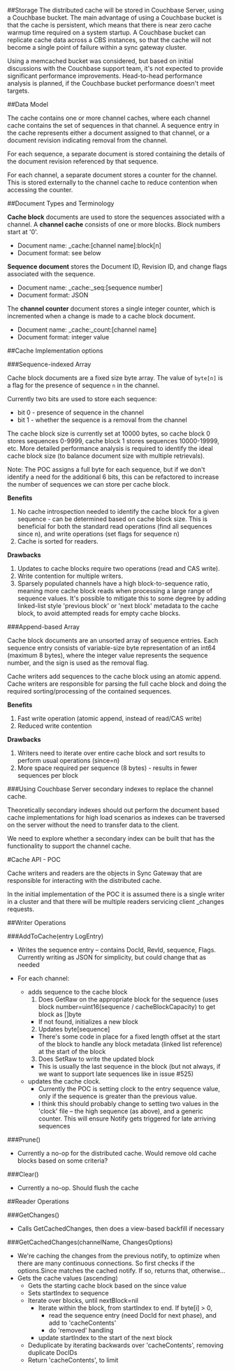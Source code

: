 
##Storage
The distributed cache will be stored in Couchbase Server, using a Couchbase bucket.  The main advantage of using a Couchbase bucket is that the cache is persistent, which means that there is near zero cache warmup time required on a system startup. A Couchbase bucket can replicate cache data across a CBS instances, so that the cache will not become a single point of failure within a sync gateway cluster.

Using a memcached bucket was considered, but based on initial discussions with the Couchbase support team, it's not expected to provide significant performance improvements. Head-to-head performance analysis is planned, if the Couchbase bucket performance doesn't meet targets.

##Data Model

The cache contains one or more channel caches, where each channel cache contains the set of sequences in that channel. A sequence entry in the cache represents either a document assigned to that channel, or a document revision indicating removal from the channel.

For each sequence, a separate document is stored containing the details of the document revision referenced by that sequence.

For each channel, a separate document stores a counter for the channel.  This is stored externally to the channel cache to reduce contention when accessing the counter.



##Document Types and Terminology

**Cache block** documents are used to store the sequences associated with a channel.  A **channel cache** consists of one or more blocks. Block numbers start at '0'. 

 * Document name: _cache:[channel name]:block[n]
 * Document format: see below

**Sequence document** stores the Document ID, Revision ID, and change flags associated with the sequence. 

 * Document name: _cache:\_seq:[sequence number]
 * Document format: JSON

The **channel counter** document stores a single integer counter, which is incremented when a change is made to a cache block document.

 * Document name: _cache:\_count:[channel name]
 * Document format: integer value

##Cache Implementation options

###Sequence-indexed Array

Cache block documents are a fixed size byte array.  The value of `byte[n]` is a flag for the presence of sequence `n` in the channel.  

Currently two bits are used to store each sequence:
 * bit 0 - presence of sequence in the channel
 * bit 1 - whether the sequence is a removal from the channel

The cache block size is currently set at 10000 bytes, so cache block 0 stores sequences 0-9999, cache block 1 stores sequences 10000-19999, etc.  More detailed performance analysis is required to identify the ideal cache block size (to balance document size with multiple retrievals).  

Note: The POC assigns a full byte for each sequence, but if we don't identify a need for the additional 6 bits, this can be refactored to increase the number of sequences we can store per cache block.


**Benefits**
 1. No cache introspection needed to identify the cache block for a given sequence - can be determined based on cache block size. This is beneficial for both the standard read operations (find all sequences since n), and write operations (set flags for sequence n)
 2. Cache is sorted for readers.

**Drawbacks**
 1. Updates to cache blocks require two operations (read and CAS write).
 2. Write contention for multiple writers.
 3. Sparsely populated channels have a high block-to-sequence ratio, meaning more cache block reads when processing a large range of sequence values. It's possible to mitigate this to some degree by adding linked-list style 'previous block' or 'next block' metadata to the cache block, to avoid attempted reads for empty cache blocks.



###Append-based Array

Cache block documents are an unsorted array of sequence entries.  Each sequence entry consists of variable-size byte representation of an int64 (maximum 8 bytes), where the integer value represents the sequence number, and the sign is used as the removal flag.

Cache writers add sequences to the cache block using an atomic append.  Cache writers are responsible for parsing the full cache block and doing the required sorting/processing of the contained sequences.

**Benefits**
 1. Fast write operation (atomic append, instead of read/CAS write)
 2. Reduced write contention

**Drawbacks** 
 1. Writers need to iterate over entire cache block and sort results to perform usual operations (since=n)
 2. More space required per sequence (8 bytes) - results in fewer sequences per block


###Using Couchbase Server secondary indexes to replace the channel cache.

Theoretically secondary indexes should out perform the document based cache implementations for high load scenarios as indexes can be traversed on the server without the need to transfer data to the client.

We need to explore whether a secondary index can be built that has the functionality to support the channel cache.

#Cache API - POC

Cache writers and readers are the objects in Sync Gateway that are responsible for interacting with the distributed cache.

In the initial implementation of the POC it is assumed there is a single writer in a cluster and that there will be multiple readers servicing client _changes requests.

##Writer Operations

###AddToCache(entry LogEntry)

  * Writes the sequence entry – contains DocId, RevId, sequence, Flags. Currently writing as JSON for simplicity, but could change that as needed

  * For each channel:
    * adds sequence to the cache block
      1. Does GetRaw on the appropriate block for the sequence (uses block number=uint16(sequence / cacheBlockCapacity) to get block as []byte
        * If not found, initializes a new block
      2. Updates byte[sequence]
        * There's some code in place for a fixed length offset at the start of the block to handle any block metadata (linked list reference) at the start of the block
      3. Does SetRaw to write the updated block
        * This is usually the last sequence in the block (but not always, if we want to support late sequences like in issue #525)
    * updates the cache clock.
      * Currently the POC is setting clock to the entry sequence value, only if the sequence is greater than the previous value.
      * I think this should probably change to setting two values in the 'clock' file – the high sequence (as above), and a generic counter. This will ensure Notify gets triggered for late arriving sequences

###Prune()
  * Currently a no-op for the distributed cache.  Would remove old cache blocks based on some criteria?

###Clear()
  * Currently a no-op.  Should flush the cache


##Reader Operations

###GetChanges()

  * Calls GetCachedChanges, then does a view-based backfill if necessary

###GetCachedChanges(channelName, ChangesOptions)

  * We're caching the changes from the previous notify, to optimize when there are many continuous connections. So first checks if the options.Since matches the cached notify. If so, returns that, otherwise…
  * Gets the cache values (ascending)
    * Gets the starting cache block based on the since value
    * Sets startIndex to sequence
    * Iterate over blocks, until nextBlock=nil
      * Iterate within the block, from startIndex to end. If byte[i] > 0,
        * read the sequence entry (need DocId for next phase), and add to 'cacheContents'
        * do 'removed' handling
      * update startIndex to the start of the next block
    * Deduplicate by iterating backwards over 'cacheContents', removing duplicate DocIDs
    * Return 'cacheContents', to limit
